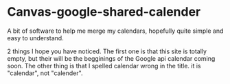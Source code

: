 # Canvas-google-shared-calender
A bit of software to help me merge my calendars, hopefully quite simple and easy to understand. 

2 things I hope you have noticed. The first one is that this site is totally empty, but their will be the begginings of the Google api calendar coming soon. The other thing is that I spelled calendar wrong in the title. it is "calendar", not "calender".
